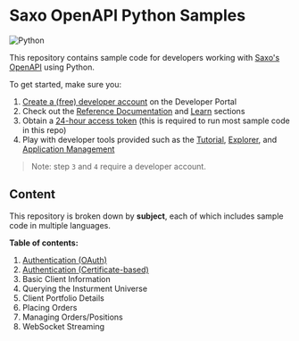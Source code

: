 # Saxo OpenAPI Python Samples

![Python](https://img.shields.io/badge/language-Python%203.6%2B-blue)

This repository contains sample code for developers working with [Saxo's OpenAPI](https://www.home.saxo/platforms/api) using Python.

To get started, make sure you:

1. [Create a (free) developer account](https://www.developer.saxo/accounts/sim/signup) on the Developer Portal
2. Check out the [Reference Documentation](https://www.developer.saxo/openapi/referencedocs) and [Learn](https://www.developer.saxo/openapi/learn) sections
3. Obtain a [24-hour access token](https://www.developer.saxo/openapi/token/current) (this is required to run most sample code in this repo)
4. Play with developer tools provided such as the [Tutorial](https://www.developer.saxo/openapi/tutorial), [Explorer](https://www.developer.saxo/openapi/explorer), and [Application Management](https://www.developer.saxo/openapi/appmanagement)

> Note: step `3` and `4` require a developer account.

## Content

This repository is broken down by **subject**, each of which includes sample code in multiple languages.

**Table of contents:**

1. [Authentication (OAuth)](/authentication/oauth)
2. [Authentication (Certificate-based)](/authentication/cba)
3. Basic Client Information
3. Querying the Insturment Universe
4. Client Portfolio Details
5. Placing Orders
6. Managing Orders/Positions
7. WebSocket Streaming

